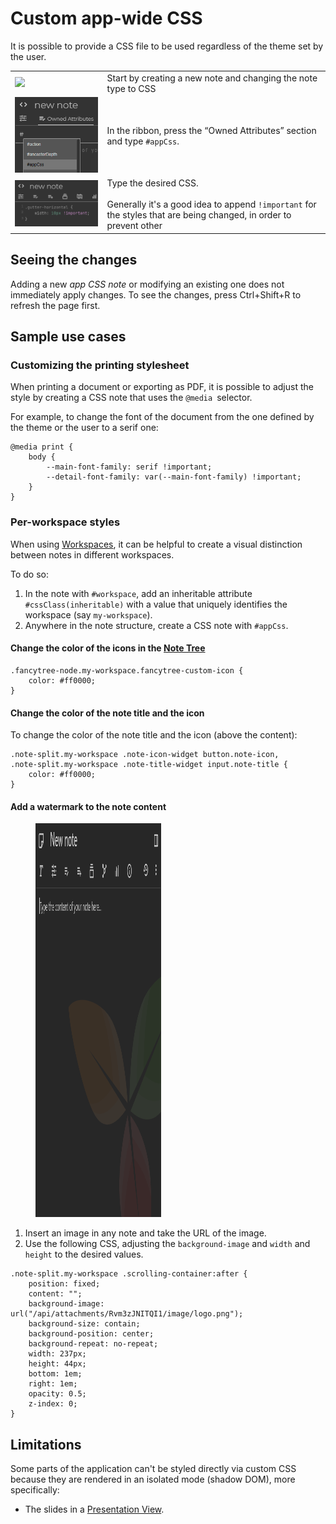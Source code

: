 # Custom app-wide CSS
It is possible to provide a CSS file to be used regardless of the theme set by the user.

|     |     |
| --- | --- |
| ![](Custom%20app-wide%20CSS_image.png) | Start by creating a new note and changing the note type to CSS |
| ![](2_Custom%20app-wide%20CSS_image.png) | In the ribbon, press the “Owned Attributes” section and type `#appCss`. |
| ![](3_Custom%20app-wide%20CSS_image.png) | Type the desired CSS.    <br>  <br>Generally it's a good idea to append `!important` for the styles that are being changed, in order to prevent other |

## Seeing the changes

Adding a new _app CSS note_ or modifying an existing one does not immediately apply changes. To see the changes, press Ctrl+Shift+R to refresh the page first.

## Sample use cases

### Customizing the printing stylesheet

When printing a document or exporting as PDF, it is possible to adjust the style by creating a CSS note that uses the `@media` selector.

For example, to change the font of the document from the one defined by the theme or the user to a serif one:

```
@media print {
	body {
        --main-font-family: serif !important;
        --detail-font-family: var(--main-font-family) !important;
    }
}
```

### Per-workspace styles

When using <a class="reference-link" href="../Basic%20Concepts%20and%20Features/Navigation/Workspaces.md">Workspaces</a>, it can be helpful to create a visual distinction between notes in different workspaces.

To do so:

1.  In the note with `#workspace`, add an inheritable attribute `#cssClass(inheritable)` with a value that uniquely identifies the workspace (say `my-workspace`).
2.  Anywhere in the note structure, create a CSS note with `#appCss`.

#### Change the color of the icons in the <a class="reference-link" href="../Basic%20Concepts%20and%20Features/UI%20Elements/Note%20Tree.md">Note Tree</a>

```
.fancytree-node.my-workspace.fancytree-custom-icon {
    color: #ff0000;
}
```

#### Change the color of the note title and the icon

To change the color of the note title and the icon (above the content):

```
.note-split.my-workspace .note-icon-widget button.note-icon,
.note-split.my-workspace .note-title-widget input.note-title {
    color: #ff0000;
}
```

#### Add a watermark to the note content

<figure class="image image-style-align-right image_resized" style="width:39.97%;"><img style="aspect-ratio:641/630;" src="1_Custom app-wide CSS_image.png" width="641" height="630"></figure>

1.  Insert an image in any note and take the URL of the image.
2.  Use the following CSS, adjusting the `background-image` and `width` and `height` to the desired values.

```
.note-split.my-workspace .scrolling-container:after {
    position: fixed;
    content: "";
    background-image: url("/api/attachments/Rvm3zJNITQI1/image/logo.png");
    background-size: contain;
    background-position: center;
    background-repeat: no-repeat;
    width: 237px;
    height: 44px;
    bottom: 1em;
    right: 1em;
    opacity: 0.5;
    z-index: 0;
}
```

## Limitations

Some parts of the application can't be styled directly via custom CSS because they are rendered in an isolated mode (shadow DOM), more specifically:

*   The slides in a <a class="reference-link" href="../Collections/Presentation.md">Presentation View</a>.